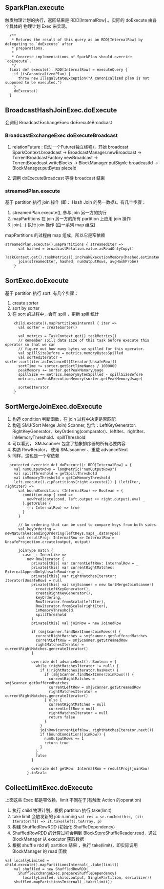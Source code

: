 #

## SparkPlan.execute
触发物理计划的执行，返回结果是 RDD[InternalRow] 。实际的 doExecute 由各个具体的 物理计划 Exec 来实现。
```
  /**
   * Returns the result of this query as an RDD[InternalRow] by delegating to `doExecute` after
   * preparations.
   *
   * Concrete implementations of SparkPlan should override `doExecute`.
   */
  final def execute(): RDD[InternalRow] = executeQuery {
    if (isCanonicalizedPlan) {
      throw new IllegalStateException("A canonicalized plan is not supposed to be executed.")
    }
    doExecute()
  }

```

## BroadcastHashJoinExec.doExecute
会调用 BroadcastExchangeExec doExecuteBroadcast

### BroadcastExchangeExec doExecuteBroadcast
1) relationFuture : 启动一个Future(独立线程)，开始 broadcast
SparkContext.broadcast 
  -> BroadcastManager.newBroadcast
    -> TorrentBroadcastFactory.newBroadcast
      -> TorrentBroadcast.writeBlocks
        -> BlockManager.putSignle broadcastId
        -> BlockManager.putBytes  pieceId
        
2) 调用 doExecuteBroadcast 等待 broadcast 结束

### streamedPlan.execute
基于 partition 执行 join 操作 (即： Hash Join 的另一数据)。有几个步骤：
1) streamedPlan.execute(), 参与 join 另一方的执行
2) mapPartitions 在 join 另一方的所有 partition 上应用 join 操作
3) join(...) 执行 join 操作 (由一系列 map 组成)

mapPartitions 的过程由 map 组成，所以它是窄依赖

```
streamedPlan.execute().mapPartitions { streamedIter =>
      val hashed = broadcastRelation.value.asReadOnlyCopy()
      TaskContext.get().taskMetrics().incPeakExecutionMemory(hashed.estimatedSize)
      join(streamedIter, hashed, numOutputRows, avgHashProbe)
    }
```

## SortExec.doExecute
基于 partition 执行 sort. 有几个步骤：
1) create sorter
2) sort by sorter
3) 在 sort 的过程中，会有 spill ，更新 spill 统计
```
    child.execute().mapPartitionsInternal { iter =>
      val sorter = createSorter()

      val metrics = TaskContext.get().taskMetrics()
      // Remember spill data size of this task before execute this operator so that we can
      // figure out how many bytes we spilled for this operator.
      val spillSizeBefore = metrics.memoryBytesSpilled
      val sortedIterator = sorter.sort(iter.asInstanceOf[Iterator[UnsafeRow]])
      sortTime += sorter.getSortTimeNanos / 1000000
      peakMemory += sorter.getPeakMemoryUsage
      spillSize += metrics.memoryBytesSpilled - spillSizeBefore
      metrics.incPeakExecutionMemory(sorter.getPeakMemoryUsage)

      sortedIterator
    }
```

## SortMergeJoinExec.doExecute
1) 构造 condition 判断函数，在 join 过程中决定是否匹配
2) 构造 SMJ(Sort Merge Join) Scanner, 包含：LeftKeyGenerator、RightKeyGenerator、keyOrdering(comparator)、leftIter、rightIter、inMemoryThreshold、spillThreshold
3) 可以看到， SMJscanner 包含了抽象排序器的所有必要内容
4) 构造 RowIterator， 使用 SMJscanner 、重载 advanceNext
5) 同样，这也是一个窄依赖

```
  protected override def doExecute(): RDD[InternalRow] = {
    val numOutputRows = longMetric("numOutputRows")
    val spillThreshold = getSpillThreshold
    val inMemoryThreshold = getInMemoryThreshold
    left.execute().zipPartitions(right.execute()) { (leftIter, rightIter) =>
      val boundCondition: (InternalRow) => Boolean = {
        condition.map { cond =>
          newPredicate(cond, left.output ++ right.output).eval _
        }.getOrElse {
          (r: InternalRow) => true
        }
      }

      // An ordering that can be used to compare keys from both sides.
      val keyOrdering = newNaturalAscendingOrdering(leftKeys.map(_.dataType))
      val resultProj: InternalRow => InternalRow = UnsafeProjection.create(output, output)

      joinType match {
        case _: InnerLike =>
          new RowIterator {
            private[this] var currentLeftRow: InternalRow = _
            private[this] var currentRightMatches: ExternalAppendOnlyUnsafeRowArray = _
            private[this] var rightMatchesIterator: Iterator[UnsafeRow] = null
            private[this] val smjScanner = new SortMergeJoinScanner(
              createLeftKeyGenerator(),
              createRightKeyGenerator(),
              keyOrdering,
              RowIterator.fromScala(leftIter),
              RowIterator.fromScala(rightIter),
              inMemoryThreshold,
              spillThreshold
            )
            private[this] val joinRow = new JoinedRow

            if (smjScanner.findNextInnerJoinRows()) {
              currentRightMatches = smjScanner.getBufferedMatches
              currentLeftRow = smjScanner.getStreamedRow
              rightMatchesIterator = currentRightMatches.generateIterator()
            }

            override def advanceNext(): Boolean = {
              while (rightMatchesIterator != null) {
                if (!rightMatchesIterator.hasNext) {
                  if (smjScanner.findNextInnerJoinRows()) {
                    currentRightMatches = smjScanner.getBufferedMatches
                    currentLeftRow = smjScanner.getStreamedRow
                    rightMatchesIterator = currentRightMatches.generateIterator()
                  } else {
                    currentRightMatches = null
                    currentLeftRow = null
                    rightMatchesIterator = null
                    return false
                  }
                }
                joinRow(currentLeftRow, rightMatchesIterator.next())
                if (boundCondition(joinRow)) {
                  numOutputRows += 1
                  return true
                }
              }
              false
            }

            override def getRow: InternalRow = resultProj(joinRow)
          }.toScala

```

## CollectLimitExec.doExecute
上面这些 Exec 都是窄依赖，limit 不同在于(有触发 Action 的operation)
1) 执行 child 物理计划，根据 partition 执行 take(limit)
2) take limit 会触发新的 job running
`val res = sc.runJob(this, (it: Iterator[T]) => it.take(left).toArray, p)`
3) 构建 ShuffledRowRDD (初始化 ShuffleDependency)
4) ShuffledRowRDD 的计算过程会用到 BlockStoreShuffleReader.read，通过 BlockManager 从 executor 获取数据
5) 根据 shuffle rdd 的 partition 结果 ，执行 take(limit)，即实际调用 BlockManager 的 read 函数
```
val locallyLimited = child.execute().mapPartitionsInternal(_.take(limit))
    val shuffled = new ShuffledRowRDD(
      ShuffleExchangeExec.prepareShuffleDependency(
        locallyLimited, child.output, SinglePartition, serializer))
    shuffled.mapPartitionsInternal(_.take(limit))
```
